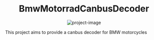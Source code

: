 <h1 align="center" id="title">BmwMotorradCanbusDecoder</h1>

<p align="center"><img src="https://socialify.git.ci/diogocardoso28/BmwMotorradCanbusDecoder/image?description=1&amp;font=Bitter&amp;language=1&amp;name=1&amp;owner=1&amp;pattern=Floating%20Cogs&amp;stargazers=1&amp;theme=Dark" alt="project-image"></p>

<p id="description">This project aims to provide a canbus decoder for BMW motorcycles</p>
